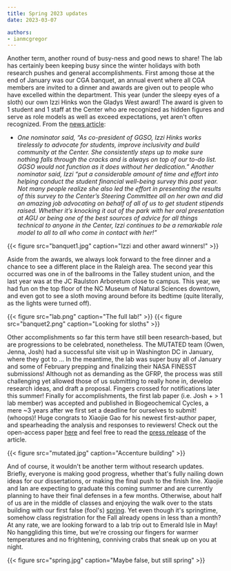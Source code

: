 ```yaml
---
title: Spring 2023 updates
date: 2023-03-07

authors:
- ianmcgregor
---
```


Another term, another round of busy-ness and good news to share! The lab has certainly been keeping busy since the winter holidays with both research pushes and general accomplishments. First among those at the end of January was our CGA banquet, an annual event where all CGA members are invited to a dinner and awards are given out to people who have excelled within the department. This year (under the sleepy eyes of a sloth) our own Izzi Hinks won the Gladys West award! The award is given to 1 student and 1 staff at the Center who are recognized as hidden figures and serve as role models as well as exceed expectations, yet aren't often recognized. From the [news article](https://cnr.ncsu.edu/geospatial/news/2023/02/09/celebrating-our-community-spring2023/):
- *One nominator said, “As co-president of GGSO, Izzi Hinks works tirelessly to advocate for students, improve inclusivity and build community at the Center. She consistently steps up to make sure nothing falls through the cracks and is always on top of our to-do list. GGSO would not function as it does without her dedication.” Another nominator said, Izzi “put a considerable amount of time and effort into helping conduct the student financial well-being survey this past year. Not many people realize she also led the effort in presenting the results of this survey to the Center’s Steering Committee all on her own and did an amazing job advocating on behalf of all of us to get student stipends raised. Whether it’s knocking it out of the park with her oral presentation at AGU or being one of the best sources of advice for all things technical to anyone in the Center, Izzi continues to be a remarkable role model to all to all who come in contact with her!”*

{{< figure src="banquet1.jpg" caption="Izzi and other award winners!" >}}

Aside from the awards, we always look forward to the free dinner and a chance to see a different place in the Raleigh area. The second year this occurred was one in of the ballrooms in the Talley student union, and the last year was at the JC Raulston Arboretum close to campus. This year, we had fun on the top floor of the NC Museum of Natural Sciences downtown, and even got to see a sloth moving around before its bedtime (quite literally, as the lights were turned off).

{{< figure src="lab.png" caption="The full lab!" >}}
{{< figure src="banquet2.png" caption="Looking for sloths" >}}

Other accomplishments so far this term have still been research-based, but are progressions to be celebrated, nonetheless. The MUTATED team (Owen, Jenna, Josh) had a successful site visit up in Washington DC in January, where they got to ... In the meantime, the lab was super busy all of January and some of February prepping and finalizing their NASA FINESST submissions! Although not as demanding as the GFRP, the process was still challenging yet allowed those of us submitting to really hone in, develop research ideas, and draft a proposal. Fingers crossed for notifications later this summer! Finally for accomplishments, the first lab paper (i.e. Josh + > 1 lab member) was accepted and published in Biogeochemical Cycles, a mere ~3 years after we first set a deadline for ourselves to submit! (whoops)! Huge congrats to Xiaojie Gao for his newest first-author paper, and spearheading the analysis and responses to reviewers! Check out the open-access paper [here](https://agupubs.onlinelibrary.wiley.com/doi/epdf/10.1029/2022GB007462) and feel free to read the [press release](https://news.ncsu.edu/2023/03/scientists-use-satellites-to-track-earth-greening-amid-climate-change/) of the article.

{{< figure src="mutated.jpg" caption="Accenture building" >}}

And of course, it wouldn't be another term without research updates. Briefly, everyone is making good progress, whether that's fully nailing down ideas for our dissertations, or making the final push to the finish line. Xiaojie and Ian are expecting to graduate this coming summer and are currently planning to have their final defenses in a few months. Otherwise, about half of us are in the middle of classes and enjoying the walk over to the stats building with our first false (fool's) [spring](https://www.pbsnc.org/blogs/science/north-carolina-weather-trends/). Yet even though it's springtime, somehow class registration for the Fall already opens in less than a month? At any rate, we are looking forward to a lab trip out to Emerald Isle in May! No hanggliding this time, but we're crossing our fingers for warmer temperatures and no frightening, conniving crabs that sneak up on you at night.

{{< figure src="spring.jpg" caption="Maybe false, but still spring" >}}
